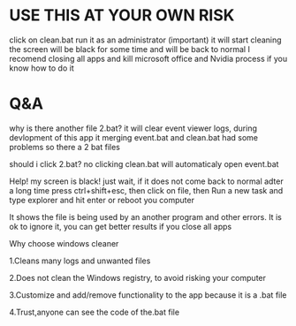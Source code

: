 # USE THIS AT YOUR OWN RISK

click on clean.bat
run it as an administrator (important)
it will start cleaning
the screen will be black for some time and will be back to normal
I recomend closing all apps and kill microsoft office and Nvidia process if you know how to do it


# Q&A

why is there another file 2.bat?
it will clear event viewer logs, during devlopment of this app it merging event.bat and clean.bat had some problems so there a 2 bat files

should i click 2.bat?
no clicking clean.bat will automaticaly open event.bat

Help! my screen is black!
just wait, if it does not come back to normal adter a long time press ctrl+shift+esc, then click on file, then Run a new task and type explorer and hit enter or reboot you computer

It shows the file is being used by an another program and other errors.
It is ok to ignore it, you can get better results if you close all apps

Why choose windows cleaner

1.Cleans many logs and unwanted files

2.Does not clean the Windows registry, to avoid risking your computer

3.Customize and add/remove functionality to the app because it is a .bat file

4.Trust,anyone can see the code of the.bat file
